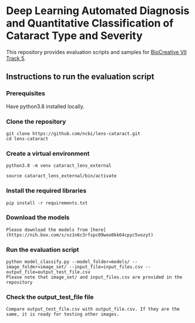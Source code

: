 # Deep Learning Automated Diagnosis and Quantitative Classification of Cataract Type and Severity
This repository provides evaluation scripts and samples for [BioCreative VII Track 5](https://biocreative.bioinformatics.udel.edu/tasks/biocreative-vii/track-5/). 

## Instructions to run the evaluation script
### Prerequisites
Have python3.8 installed locally.

### Clone the repository
```
git clone https://github.com/ncbi/lens-cataract.git
cd lens-cataract
```

### Create a virtual environment
```
python3.8 -m venv cataract_lens_external

source cataract_lens_external/bin/activate 
```
### Install the required libraries
```
pip install -r requirements.txt
```
### Download the models
```
Please download the models from [here](https://nih.box.com/s/xz1n6c3rfspc09woo0kk64cpyc5vozyt)
```
### Run the evaluation script
```
python model_classify.py --model_folder=models/ --image_folder=image_set/ --input_file=input_files.csv --output_file=output_test_file.csv
Please note that image_set/ and input_files.csv are provided in the repository
```
### Check the output_test_file file
```
Compare output_test_file.csv with output_file.csv. If they are the same, it is ready for testing other images.
```
